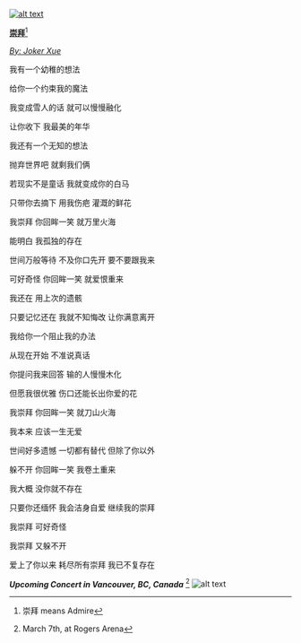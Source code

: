 [![alt text](https://i.kfs.io/album/global/252175289,0v1/fit/500x500.jpg)](https://www.youtube.com/watch?v=TXGIxVjrvKY)

[**崇拜**](https://lyricstranslate.com/en/chong-bai-adoration.html-0)[^1] 

[*By: Joker Xue*](https://en.wikipedia.org/wiki/Joker_Xue)


我有一个幼稚的想法

给你一个约束我的魔法

我变成雪人的话 就可以慢慢融化

让你收下 我最美的年华

我还有一个无知的想法

抛弃世界吧 就剩我们俩

若现实不是童话 我就变成你的白马

只带你去摘下 用我伤疤 灌溉的鲜花

 
我崇拜 你回眸一笑 就万里火海

能明白 我孤独的存在

世间万般等待 不及你口先开 要不要跟我来

可好奇怪 你回眸一笑 就爱恨重来

我还在 用上次的遗骸

只要记忆还在 我就不知悔改 让你满意离开


我给你一个阻止我的办法

从现在开始 不准说真话

你提问我来回答 输的人慢慢木化

但愿我很优雅 伤口还能长出你爱的花


我崇拜 你回眸一笑 就刀山火海

我本来 应该一生无爱

世间好多遗憾 一切都有替代 但除了你以外

躲不开 你回眸一笑 我卷土重来

我大概 没你就不存在

只要你还缅怀 我会洁身自爱 继续我的崇拜

 
我崇拜 可好奇怪

我崇拜 又躲不开

爱上了你以来 耗尽所有崇拜 我已不复存在

**_Upcoming Concert in Vancouver, BC, Canada_** [^2]
![alt text](https://rogersarena.com/wp-content/uploads/2023/11/Joker-Xue-2024-Rogers-Aren-Digital-Board_1920x1080-scaled.jpg)
[^1]: 崇拜 means Admire
[^2]: March 7th, at Rogers Arena
